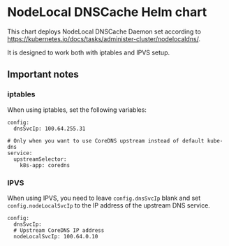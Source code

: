 # NodeLocal DNSCache Helm chart

This chart deploys NodeLocal DNSCache Daemon set according to https://kubernetes.io/docs/tasks/administer-cluster/nodelocaldns/.

It is designed to work both with iptables and IPVS setup.

## Important notes

### iptables

When using iptables, set the following variables:

```
config:
  dnsSvcIp: 100.64.255.31

# Only when you want to use CoreDNS upstream instead of default kube-dns
service:
  upstreamSelector:
    k8s-app: coredns
```

### IPVS

When using IPVS, you need to leave `config.dnsSvcIp` blank and set `config.nodeLocalSvcIp` to the IP address of the upstream DNS service.

```
config:
  dnsSvcIp:
  # Upstream CoreDNS IP address
  nodeLocalSvcIp: 100.64.0.10
```